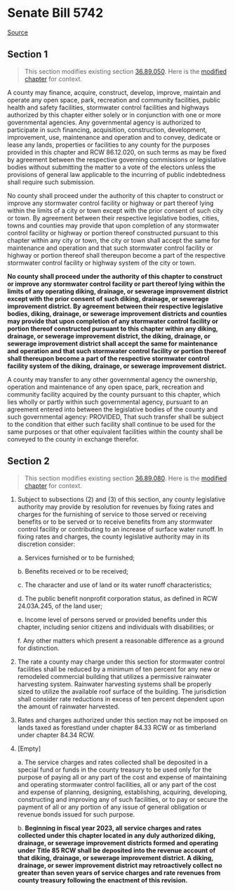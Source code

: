 # Senate Bill 5742

[Source](http://lawfilesext.leg.wa.gov/biennium/2021-22/Xml/Bills/Senate%20Bills/5742.xml)
## Section 1
> This section modifies existing section [36.89.050](/rcw/36_counties/36.089_highways—open_spaces—parks—other_public_facilities—stormwater_control.md). Here is the [modified chapter](rcw/36_counties/36.089_highways—open_spaces—parks—other_public_facilities—stormwater_control.md) for context.

A county may finance, acquire, construct, develop, improve, maintain and operate any open space, park, recreation and community facilities, public health and safety facilities, stormwater control facilities and highways authorized by this chapter either solely or in conjunction with one or more governmental agencies. Any governmental agency is authorized to participate in such financing, acquisition, construction, development, improvement, use, maintenance and operation and to convey, dedicate or lease any lands, properties or facilities to any county for the purposes provided in this chapter and RCW 86.12.020, on such terms as may be fixed by agreement between the respective governing commissions or legislative bodies without submitting the matter to a vote of the electors unless the provisions of general law applicable to the incurring of public indebtedness shall require such submission.

No county shall proceed under the authority of this chapter to construct or improve any stormwater control facility or highway or part thereof lying within the limits of a city or town except with the prior consent of such city or town. By agreement between their respective legislative bodies, cities, towns and counties may provide that upon completion of any stormwater control facility or highway or portion thereof constructed pursuant to this chapter within any city or town, the city or town shall accept the same for maintenance and operation and that such stormwater control facility or highway or portion thereof shall thereupon become a part of the respective stormwater control facility or highway system of the city or town.

**No county shall proceed under the authority of this chapter to construct or improve any stormwater control facility or part thereof lying within the limits of any operating diking, drainage, or sewerage improvement district except with the prior consent of such diking, drainage, or sewerage improvement district. By agreement between their respective legislative bodies, diking, drainage, or sewerage improvement districts and counties may provide that upon completion of any stormwater control facility or portion thereof constructed pursuant to this chapter within any diking, drainage, or sewerage improvement district, the diking, drainage, or sewerage improvement district shall accept the same for maintenance and operation and that such stormwater control facility or portion thereof shall thereupon become a part of the respective stormwater control facility system of the diking, drainage, or sewerage improvement district.**

A county may transfer to any other governmental agency the ownership, operation and maintenance of any open space, park, recreation and community facility acquired by the county pursuant to this chapter, which lies wholly or partly within such governmental agency, pursuant to an agreement entered into between the legislative bodies of the county and such governmental agency: PROVIDED, That such transfer shall be subject to the condition that either such facility shall continue to be used for the same purposes or that other equivalent facilities within the county shall be conveyed to the county in exchange therefor.


## Section 2
> This section modifies existing section [36.89.080](/rcw/36_counties/36.089_highways—open_spaces—parks—other_public_facilities—stormwater_control.md). Here is the [modified chapter](rcw/36_counties/36.089_highways—open_spaces—parks—other_public_facilities—stormwater_control.md) for context.

1. Subject to subsections (2) and (3) of this section, any county legislative authority may provide by resolution for revenues by fixing rates and charges for the furnishing of service to those served or receiving benefits or to be served or to receive benefits from any stormwater control facility or contributing to an increase of surface water runoff. In fixing rates and charges, the county legislative authority may in its discretion consider:

    a. Services furnished or to be furnished;

    b. Benefits received or to be received;

    c. The character and use of land or its water runoff characteristics;

    d. The public benefit nonprofit corporation status, as defined in RCW 24.03A.245, of the land user;

    e. Income level of persons served or provided benefits under this chapter, including senior citizens and individuals with disabilities; or

    f. Any other matters which present a reasonable difference as a ground for distinction.

2. The rate a county may charge under this section for stormwater control facilities shall be reduced by a minimum of ten percent for any new or remodeled commercial building that utilizes a permissive rainwater harvesting system. Rainwater harvesting systems shall be properly sized to utilize the available roof surface of the building. The jurisdiction shall consider rate reductions in excess of ten percent dependent upon the amount of rainwater harvested.

3. Rates and charges authorized under this section may not be imposed on lands taxed as forestland under chapter 84.33 RCW or as timberland under chapter 84.34 RCW.

4. [Empty]

    a. The service charges and rates collected shall be deposited in a special fund or funds in the county treasury to be used only for the purpose of paying all or any part of the cost and expense of maintaining and operating stormwater control facilities, all or any part of the cost and expense of planning, designing, establishing, acquiring, developing, constructing and improving any of such facilities, or to pay or secure the payment of all or any portion of any issue of general obligation or revenue bonds issued for such purpose.

    b. **Beginning in fiscal year 2023, all service charges and rates collected under this chapter located in any duly authorized diking, drainage, or sewerage improvement districts formed and operating under Title 85 RCW shall be deposited into the revenue account of that diking, drainage, or sewerage improvement district. A diking, drainage, or sewer improvement district may retroactively collect no greater than seven years of service charges and rate revenues from county treasury following the enactment of this revision.**


